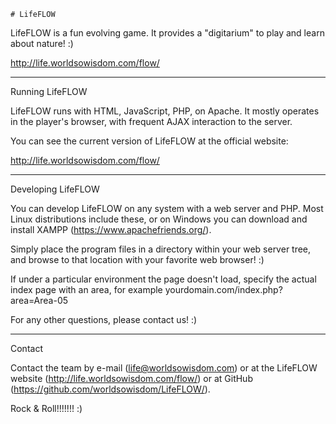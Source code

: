     # LifeFLOW
  LifeFLOW is a fun evolving game. It provides a "digitarium" to play and learn about nature! :)

  http://life.worldsowisdom.com/flow/

  *********************

  Running LifeFLOW

  LifeFLOW runs with HTML, JavaScript, PHP, on Apache. It mostly operates in the player's browser, with frequent AJAX interaction to the server.

  You can see the current version of LifeFLOW at the official website:

  http://life.worldsowisdom.com/flow/

  *********************

  Developing LifeFLOW

  You can develop LifeFLOW on any system with a web server and PHP. Most Linux distributions include these, or on Windows you can download and install XAMPP (https://www.apachefriends.org/).

  Simply place the program files in a directory within your web server tree, and browse to that location with your favorite web browser! :)

  If under a particular environment the page doesn't load, specify the actual index page with an area, for example yourdomain.com/index.php?area=Area-05

  For any other questions, please contact us! :)

  *********************

  Contact

  Contact the team by e-mail (life@worldsowisdom.com) or at the LifeFLOW website (http://life.worldsowisdom.com/flow/) or at GitHub (https://github.com/worldsowisdom/LifeFLOW/).

  Rock & Roll!!!!!!! :)
  
